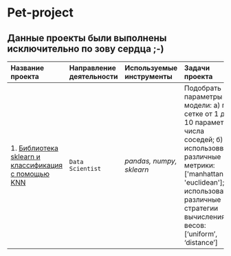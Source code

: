 # Pet-project
## Данные проекты были выполнены исключительно по зову сердца ;-)

|Название проекта                     |Направление деятельности   |Используемые инструменты     | Задачи проекта                                                      |
|:------------------------------------|:--------------------------|:----------------------------|:--------------------------------------------------------------------|
|1. [Библиотека sklearn и классификация с помощью KNN](https://github.com/sx118828/DLS1/blob/main/1.%20knn/%5Bhomework%5Dknn.ipynb)|`Data Scientist`|*pandas, numpy, sklearn*|Подобрать параметры модели: а) по сетке от 1 до 10 параметр числа соседей; б) использоввать различные метрики: ['manhattan', 'euclidean']; в) использовать различные стратегии вычисления весов: [‘uniform’, ‘distance’]|
